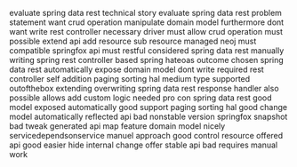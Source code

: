 evaluate spring data rest technical story evaluate spring data rest problem statement want crud operation manipulate domain model furthermore dont want write rest controller necessary driver must allow crud operation must possible extend api add resource sub resource managed neoj must compatible springfox api must restful considered spring data rest manually writing spring rest controller based spring hateoas outcome chosen spring data rest automatically expose domain model dont write required rest controller self addition paging sorting hal medium type supported outofthebox extending overwriting spring data rest response handler also possible allows add custom logic needed pro con spring data rest good model exposed automatically good support paging sorting hal good change model automatically reflected api bad nonstable version springfox snapshot bad tweak generated api map feature domain model nicely servicedependsonservice manuel approach good control resource offered api good easier hide internal change offer stable api bad requires manual work